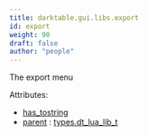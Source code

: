 ```yaml
---
title: darktable.gui.libs.export
id: export
weight: 90
draft: false
author: "people"
---
```


The export menu

Attributes:
* [has_tostring](../../../Attributes#has_tostring)
* [parent](../Attributes#parent) : [types.dt_lua_lib_t](../../../types/dt_lua_lib_t)

